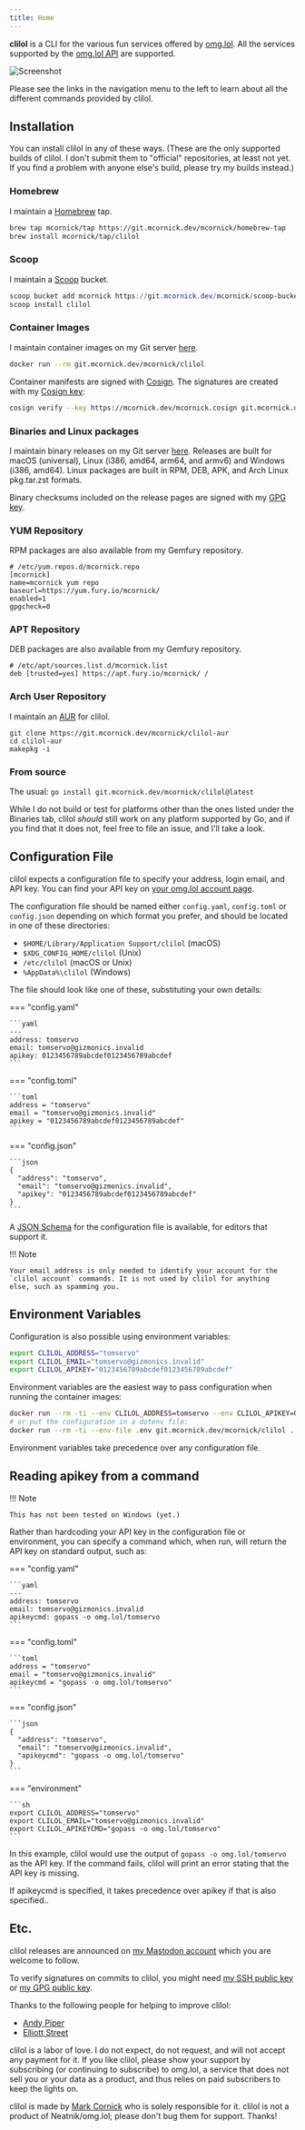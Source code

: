 ```yaml
---
title: Home
---
```

__clilol__ is a CLI for the various fun services offered by
[omg.lol](https://omg.lol/). All the services supported by the [omg.lol
API](https://api.omg.lol) are supported.

![Screenshot](clilol.gif "Screenshot")

Please see the links in the navigation menu to the left to learn about
all the different commands provided by clilol.

## Installation

You can install clilol in any of these ways. (These are the only
supported builds of clilol. I don't submit them to "official"
repositories, at least not yet. If you find a problem with anyone else's
build, please try my builds instead.)

### Homebrew

I maintain a [Homebrew](https://brew.sh/) tap.

```bash
brew tap mcornick/tap https://git.mcornick.dev/mcornick/homebrew-tap
brew install mcornick/tap/clilol
```

### Scoop

I maintain a [Scoop](https://scoop.sh/) bucket.

```powershell
scoop bucket add mcornick https://git.mcornick.dev/mcornick/scoop-bucket
scoop install clilol
```

### Container Images

I maintain container images on my Git server
[here](https://git.mcornick.dev/mcornick/clilol/packages).

```bash
docker run --rm git.mcornick.dev/mcornick/clilol
```

Container manifests are signed with
[Cosign](https://docs.sigstore.dev/cosign/overview/). The signatures are
created with my [Cosign key](https://mcornick.dev/mcornick.cosign):

```bash
cosign verify --key https://mcornick.dev/mcornick.cosign git.mcornick.dev/mcornick/clilol
```

### Binaries and Linux packages

I maintain binary releases on my Git server
[here](https://git.mcornick.dev/mcornick/clilol/releases). Releases are built
for macOS (universal), Linux (i386, amd64, arm64, and armv6) and Windows
(i386, amd64). Linux packages are built in RPM, DEB, APK, and Arch Linux
pkg.tar.zst formats.

Binary checksums included on the release pages are signed with my [GPG
key](https://git.mcornick.dev/mcornick.gpg).

### YUM Repository

RPM packages are also available from my Gemfury repository.

```
# /etc/yum.repos.d/mcornick.repo
[mcornick]
name=mcornick yum repo
baseurl=https://yum.fury.io/mcornick/
enabled=1
gpgcheck=0
```

### APT Repository

DEB packages are also available from my Gemfury repository.

```
# /etc/apt/sources.list.d/mcornick.list
deb [trusted=yes] https://apt.fury.io/mcornick/ /
```

### Arch User Repository

I maintain an
[AUR](https://wiki.archlinux.org/title/Arch_User_Repository) for clilol.

```
git clone https://git.mcornick.dev/mcornick/clilol-aur
cd clilol-aur
makepkg -i
```

### From source

The usual: `go install git.mcornick.dev/mcornick/clilol@latest`

While I do not build or test for platforms other than the ones listed
under the Binaries tab, clilol _should_ still work on any platform
supported by Go, and if you find that it does not, feel free to file an
issue, and I'll take a look.

## Configuration File

clilol expects a configuration file to specify your address, login
email, and API key. You can find your API key on [your omg.lol account
page](https://home.omg.lol/account).

The configuration file should be named either `config.yaml`,
`config.toml` or `config.json` depending on which format you prefer, and
should be located in one of these directories:

- `$HOME/Library/Application Support/clilol` (macOS)
- `$XDG_CONFIG_HOME/clilol` (Unix)
- `/etc/clilol` (macOS or Unix)
- `%AppData%\clilol` (Windows)

The file should look like one of these, substituting your own details:

=== "config.yaml"

    ```yaml
    ---
    address: tomservo
    email: tomservo@gizmonics.invalid
    apikey: 0123456789abcdef0123456789abcdef
    ```

=== "config.toml"

    ```toml
    address = "tomservo"
    email = "tomservo@gizmonics.invalid"
    apikey = "0123456789abcdef0123456789abcdef"
    ```

=== "config.json"

    ```json
    {
      "address": "tomservo",
      "email": "tomservo@gizmonics.invalid",
      "apikey": "0123456789abcdef0123456789abcdef"
    }
    ```
A [JSON Schema](config.schema.json) for the configuration file is
available, for editors that support it.

!!! Note

    Your email address is only needed to identify your account for the
    `clilol account` commands. It is not used by clilol for anything
    else, such as spamming you.

## Environment Variables

Configuration is also possible using environment variables:

```sh
export CLILOL_ADDRESS="tomservo"
export CLILOL_EMAIL="tomservo@gizmonics.invalid"
export CLILOL_APIKEY="0123456789abcdef0123456789abcdef"
```

Environment variables are the easiest way to pass configuration when
running the container images:

```bash
docker run --rm -ti --env CLILOL_ADDRESS=tomservo --env CLILOL_APIKEY=0123456789abcdef0123456789abcdef --env CLILOL_EMAIL=tomservo@gizmonics.invalid git.mcornick.dev/mcornick/clilol ...
# or put the configuration in a dotenv file:
docker run --rm -ti --env-file .env git.mcornick.dev/mcornick/clilol ...
```

Environment variables take precedence over any configuration file.

## Reading apikey from a command

!!! Note

    This has not been tested on Windows (yet.)

Rather than hardcoding your API key in the configuration file or environment, you can specify a command which, when run, will return the API key on standard output, such as:

=== "config.yaml"

    ```yaml
    ---
    address: tomservo
    email: tomservo@gizmonics.invalid
    apikeycmd: gopass -o omg.lol/tomservo
    ```

=== "config.toml"

    ```toml
    address = "tomservo"
    email = "tomservo@gizmonics.invalid"
    apikeycmd = "gopass -o omg.lol/tomservo"
    ```

=== "config.json"

    ```json
    {
      "address": "tomservo",
      "email": "tomservo@gizmonics.invalid",
      "apikeycmd": "gopass -o omg.lol/tomservo"
    }
    ```

=== "environment"

    ```sh
    export CLILOL_ADDRESS="tomservo"
    export CLILOL_EMAIL="tomservo@gizmonics.invalid"
    export CLILOL_APIKEYCMD="gopass -o omg.lol/tomservo"
    ```

In this example, clilol would use the output of `gopass -o omg.lol/tomservo` as the API key. If the command fails, clilol will print an error stating that the API key is missing.

If apikeycmd is specified, it takes precedence over apikey if that is also specified..

## Etc.

clilol releases are announced on [my Mastodon
account](https://social.sdf.org/@mcornick) which you are welcome to follow.

To verify signatures on commits to clilol, you might need [my SSH public
key](https://git.mcornick.dev/mcornick.keys) or [my GPG public
key](https://git.mcornick.dev/mcornick.gpg).

Thanks to the following people for helping to improve clilol:

- [Andy Piper](https://github.com/andypiper)
- [Elliott Street](https://github.com/ejstreet)

clilol is a labor of love. I do not expect, do not request, and will not
accept any payment for it. If you like clilol, please show your support
by subscribing (or continuing to subscribe) to omg.lol, a service that
does not sell you or your data as a product, and thus relies on paid
subscribers to keep the lights on.

clilol is made by [Mark Cornick](https://mcornick.omg.lol) who is solely
responsible for it. clilol is not a product of Neatnik/omg.lol; please
don't bug them for support. Thanks!
